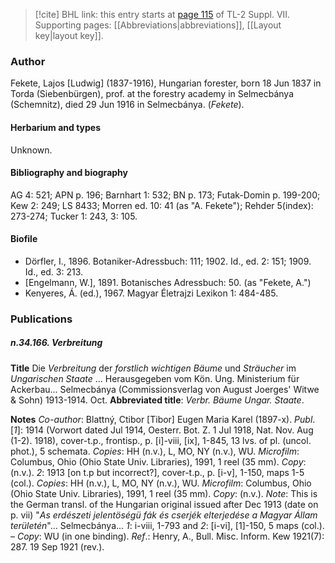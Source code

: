> [!cite] BHL link: this entry starts at [page 115](https://www.biodiversitylibrary.org/item/103834#page/137/mode/1up) of TL-2 Suppl. VII.
> Supporting pages: [[Abbreviations|abbreviations]], [[Layout key|layout key]].

### Author

Fekete, Lajos \[Ludwig\] (1837-1916), Hungarian forester, born 18 Jun 1837 in Torda (Siebenbürgen), prof. at the forestry academy in Selmecbánya (Schemnitz), died 29 Jun 1916 in Selmecbánya. (*Fekete*).

#### Herbarium and types

Unknown.

#### Bibliography and biography

AG 4: 521; APN p. 196; Barnhart 1: 532; BN p. 173; Futak-Domin p. 199-200; Kew 2: 249; LS 8433; Morren ed. 10: 41 (as "A. Fekete"); Rehder 5(index): 273-274; Tucker 1: 243, 3: 105.

#### Biofile

- Dörfler, I., 1896. Botaniker-Adressbuch: 111; 1902. Id., ed. 2: 151; 1909. Id., ed. 3: 213.
- \[Engelmann, W.\], 1891. Botanisches Adressbuch: 50. (as "Fekete, A.")
- Kenyeres, Á. (ed.), 1967. Magyar Életrajzi Lexikon 1: 484-485.

### Publications

##### n.34.166. Verbreitung

**Title**
Die *Verbreitung* der *forstlich wichtigen Bäume* und *Sträucher* im *Ungarischen Staate* ... Herausgegeben vom Kön. Ung. Ministerium für Ackerbau... Selmecbánya (Commissionsverlag von August Joerges' Witwe & Sohn) 1913-1914. Oct.
**Abbreviated title**: *Verbr. Bäume Ungar. Staate*.

**Notes**
*Co-author*: Blattný, Ctibor \[Tibor\] Eugen Maria Karel (1897-x).
*Publ*. \[*1*\]: 1914 (Vorwort dated Jul 1914, Oesterr. Bot. Z. 1 Jul 1918, Nat. Nov. Aug (1-2). 1918), cover-t.p., frontisp., p. \[i\]-viii, \[ix\], 1-845, 13 lvs. of pl. (uncol. phot.), 5 schemata.
*Copies*: HH (n.v.), L, MO, NY (n.v.), WU. *Microfilm*: Columbus, Ohio (Ohio State Univ. Libraries), 1991, 1 reel (35 mm). *Copy*: (n.v.).
*2*: 1913 \[on t.p but incorrect?\], cover-t.p., p. \[i-v\], 1-150, maps 1-5 (col.). *Copies*: HH (n.v.), L, MO, NY (n.v.), WU. *Microfilm*: Columbus, Ohio (Ohio State Univ. Libraries), 1991, 1 reel (35 mm). *Copy*: (n.v.).
*Note*: This is the German transl. of the Hungarian original issued after Dec 1913 (date on p. vii) "*As erdészeti jelentöségü fák és cserjék elterjedése a Magyar Állam területén*"... Selmecbánya... *1*: i-viii, 1-793 and *2*: \[i-vi\], \[1\]-150, 5 maps (col.). – *Copy*: WU (in one binding).
*Ref*.: Henry, A., Bull. Misc. Inform. Kew 1921(7): 287. 19 Sep 1921 (rev.).

